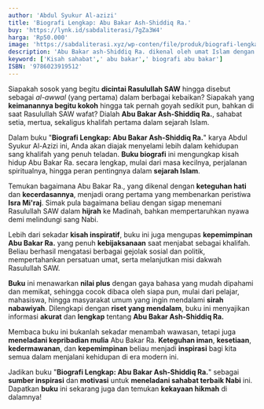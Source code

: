 ```yaml
---
author: 'Abdul Syukur Al-azizi'
title: 'Biografi Lengkap: Abu Bakar Ash-Shiddiq Ra.'
buy: 'https://lynk.id/sabdaliterasi/7gZa3W4'
harga: 'Rp50.000'
image: 'https://sabdaliterasi.xyz/wp-conten/file/produk/biografi-lengkap-abu-bakar-ash-shiddiq-ra.jpg'
description: 'Abu Bakar ash-Shiddiq Ra. dikenal oleh umat Islam dengan ketaatannya, kedekatannya dengan Rasulullah Saw., kelembutannya, ketakwaannya kepada Allah Swt'
keyword: ['Kisah sahabat',' abu bakar',' biografi abu bakar']
ISBN: '9786023919512'
---
```


<p>Siapakah sosok yang begitu <strong>dicintai Rasulullah SAW</strong> hingga disebut sebagai <em>al-awwal</em> (yang pertama) dalam berbagai kebaikan? Siapakah yang <strong>keimanannya begitu kokoh</strong> hingga tak pernah goyah sedikit pun, bahkan di saat Rasulullah SAW wafat? Dialah <strong>Abu Bakar Ash-Shiddiq Ra.</strong>, sahabat setia, mertua, sekaligus khalifah pertama dalam sejarah Islam.</p><p>Dalam buku "<strong>Biografi Lengkap: Abu Bakar Ash-Shiddiq Ra.</strong>" karya Abdul Syukur Al-Azizi ini, Anda akan diajak menyelami lebih dalam kehidupan sang khalifah yang penuh teladan. <strong>Buku biografi</strong> ini mengungkap kisah hidup Abu Bakar Ra. secara lengkap, mulai dari masa kecilnya, perjalanan spiritualnya, hingga peran pentingnya dalam <strong>sejarah Islam</strong>.</p><p>Temukan bagaimana Abu Bakar Ra., yang dikenal dengan <strong>keteguhan hati</strong> dan <strong>kecerdasannya</strong>, menjadi orang pertama yang membenarkan peristiwa <strong>Isra Mi'raj</strong>. Simak pula bagaimana beliau dengan sigap menemani Rasulullah SAW dalam <strong>hijrah</strong> ke Madinah, bahkan mempertaruhkan nyawa demi melindungi sang Nabi.</p><p>Lebih dari sekadar <strong>kisah inspiratif</strong>, buku ini juga mengupas <strong>kepemimpinan Abu Bakar Ra.</strong> yang penuh <strong>kebijaksanaan</strong> saat menjabat sebagai khalifah. Beliau berhasil mengatasi berbagai gejolak sosial dan politik, mempertahankan persatuan umat, serta melanjutkan misi dakwah Rasulullah SAW.</p><p><strong>Buku</strong> ini menawarkan <strong>nilai plus</strong> dengan gaya bahasa yang mudah dipahami dan memikat, sehingga cocok dibaca oleh siapa pun, mulai dari pelajar, mahasiswa, hingga masyarakat umum yang ingin mendalami <strong>sirah nabawiyah</strong>. Dilengkapi dengan <strong>riset yang mendalam</strong>, buku ini menyajikan informasi <strong>akurat</strong> dan <strong>lengkap</strong> tentang <strong>Abu Bakar Ash-Shiddiq Ra.</strong></p><p>Membaca buku ini bukanlah sekadar menambah wawasan, tetapi juga <strong>meneladani kepribadian mulia</strong> Abu Bakar Ra. <strong>Keteguhan iman</strong>, <strong>kesetiaan</strong>, <strong>kedermawanan</strong>, dan <strong>kepemimpinan</strong> beliau menjadi <strong>inspirasi</strong> bagi kita semua dalam menjalani kehidupan di era modern ini.</p><p>Jadikan buku "<strong>Biografi Lengkap: Abu Bakar Ash-Shiddiq Ra.</strong>" sebagai <strong>sumber inspirasi</strong> dan <strong>motivasi</strong> untuk <strong>meneladani sahabat terbaik Nabi</strong> ini. Dapatkan <strong>buku</strong> ini sekarang juga dan temukan <strong>kekayaan hikmah</strong> di dalamnya!</p>
